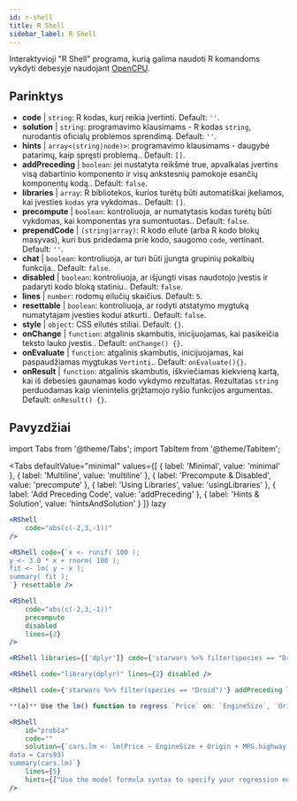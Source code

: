 ```yaml
---
id: r-shell
title: R Shell
sidebar_label: R Shell
---
```


Interaktyvioji "R Shell" programa, kurią galima naudoti R komandoms vykdyti debesyje naudojant [OpenCPU](https://www.opencpu.org/).

## Parinktys

* __code__ | `string`: R kodas, kurį reikia įvertinti. Default: `''`.
* __solution__ | `string`: programavimo klausimams - R kodas `string`, nurodantis oficialų problemos sprendimą. Default: `''`.
* __hints__ | `array<(string|node)>`: programavimo klausimams - daugybė patarimų, kaip spręsti problemą.. Default: `[]`.
* __addPreceding__ | `boolean`: jei nustatyta reikšmė true, apvalkalas įvertins visą dabartinio komponento ir visų ankstesnių pamokoje esančių komponentų kodą.. Default: `false`.
* __libraries__ | `array`: R bibliotekos, kurios turėtų būti automatiškai įkeliamos, kai įvesties `kodas` yra vykdomas.. Default: `[]`.
* __precompute__ | `boolean`: kontroliuoja, ar numatytasis kodas turėtų būti vykdomas, kai komponentas yra sumontuotas.. Default: `false`.
* __prependCode__ | `(string|array)`: R kodo eilutė (arba R kodo blokų masyvas), kuri bus pridedama prie kodo, saugomo `code`, vertinant. Default: `''`.
* __chat__ | `boolean`: kontroliuoja, ar turi būti įjungta grupinių pokalbių funkcija.. Default: `false`.
* __disabled__ | `boolean`: kontroliuoja, ar išjungti visas naudotojo įvestis ir padaryti kodo bloką statiniu.. Default: `false`.
* __lines__ | `number`: rodomų eilučių skaičius. Default: `5`.
* __resettable__ | `boolean`: kontroliuoja, ar rodyti atstatymo mygtuką numatytajam įvesties kodui atkurti.. Default: `false`.
* __style__ | `object`: CSS eilutės stiliai. Default: `{}`.
* __onChange__ | `function`: atgalinis skambutis, inicijuojamas, kai pasikeičia teksto lauko įvestis.. Default: `onChange() {}`.
* __onEvaluate__ | `function`: atgalinis skambutis, inicijuojamas, kai paspaudžiamas mygtukas `Vertinti`.. Default: `onEvaluate(){}`.
* __onResult__ | `function`: atgalinis skambutis, iškviečiamas kiekvieną kartą, kai iš debesies gaunamas kodo vykdymo rezultatas. Rezultatas `string` perduodamas kaip vienintelis grįžtamojo ryšio funkcijos argumentas. Default: `onResult() {}`.


## Pavyzdžiai

import Tabs from '@theme/Tabs';
import TabItem from '@theme/TabItem';

<Tabs
    defaultValue="minimal"
    values={[
        { label: 'Minimal', value: 'minimal' },
        { label: 'Multiline', value: 'multiline' },
        { label: 'Precompute & Disabled', value: 'precompute' },
        { label: 'Using Libraries', value: 'usingLibraries' },
        { label: 'Add Preceding Code', value: 'addPreceding' },
        { label: 'Hints & Solution', value: 'hintsAndSolution' }
    ]}
    lazy
>

<TabItem value="minimal" >

```jsx live
<RShell
    code="abs(c(-2,3,-1))"
/>
```

</TabItem>

<TabItem value="multiline" >

```jsx live
<RShell code={`x <- runif( 100 );
y <- 3.0 * x + rnorm( 100 );
fit <- lm( y ~ x );
summary( fit );
`} resettable />
```

</TabItem>

<TabItem value="precompute" >

```jsx live
<RShell
    code="abs(c(-2,3,-1))"
    precompute
    disabled
    lines={2}
/>
```

</TabItem>

<TabItem value="usingLibraries" >

```jsx live
<RShell libraries={['dplyr']} code={'starwars %>% filter(species == "Droid")'} lines={2} />
```

</TabItem>

<TabItem value="addPreceding" >

```jsx live
<RShell code="library(dplyr)" lines={2} disabled />

<RShell code={'starwars %>% filter(species == "Droid")'} addPreceding lines={2} />
```

</TabItem>

<TabItem value="hintsAndSolution" >

```jsx live
**(a)** Use the lm() function to regress `Price` on: `EngineSize`, `Origin`, `MPG.highway`, `MPG.city` and `Horsepower`.

<RShell 
    id="prob1a"
    code="" 
    solution={`cars.lm <- lm(Price ~ EngineSize + Origin + MPG.highway + MPG.city + Horsepower,
data = Cars93)
summary(cars.lm)`} 
    lines={5} 
    hints={["Use the model formula syntax to specify your regression equation. Type ?formula if you don't remember how formulas work.","You can use the summary() function to retrieve a detailed regression output for a lm object"]}
/>
```

</TabItem>

</Tabs>
